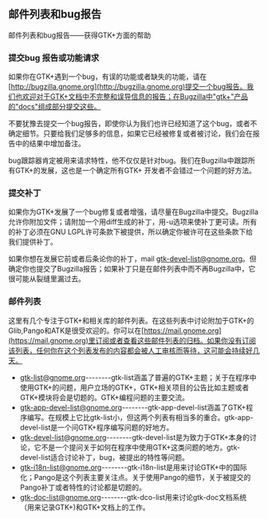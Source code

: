 ## 邮件列表和bug报告
邮件列表和bug报告——获得GTK+方面的帮助

### 提交bug 报告或功能请求
如果你在GTK+遇到一个bug，有误的功能或者缺失的功能，请在[http://bugzilla.gnome.org](http://bugzilla.gnome.org)提交一个bug报告。我们也欢迎对于GTK+文档中不完整和误导信息的报告；在Bugzilla中"gtk+"产品的"docs"组成部分提交这些。

不要犹豫去提交一个bug报告，即使你认为我们也许已经知道了这个bug，或者不确定细节。只要给我们足够多的信息，如果它已经被修复或者被讨论，我们会在报告中的结果中增加备注。

bug跟踪器肯定被用来请求特性，他不仅仅是针对bug。我们在Bugzilla中跟踪所有GTK+的发展，这也是一个确定所有GTK+ 开发者不会错过一个问题的好方法。
### 提交补丁
如果你为GTK+发展了一个bug修复或者增强，请尽量在Bugzilla中提交。Bugzilla允许你附加文件；请附加一个用diff生成的补丁，用-u选项来使补丁更可读。所有的补丁必须在GNU LGPL许可条款下被提供，所以确定你被许可在这些条款下给我们提供补丁。

如果你想在发展它前或者后条论你的补丁，mail [gtk-devel-list@gnome.org](mailto:gtk-devel-list@gnome.org)。但确定你也提交了Bugzilla报告；如果补丁只是在邮件列表中而不再Bugzilla中，它很可能从裂缝里漏过去。
### 邮件列表
这里有几个专注于GTK+和相关库的邮件列表。在这些列表中讨论附加于GTK+的Glib,Pango和ATK是很受欢迎的。你可以在[https://mail.gnome.org](https://mail.gnome.org)里订阅或者查看这些邮件列表的归档。如果你没有订阅该列表，任何你在这个列表发布的内容都会被人工审核而等待，这可能会持续好几天。
* [gtk-list@gnome.org](mailto:gtk-list@gnome.org)--------gtk-list涵盖了普遍的GTK+主题；关于在程序中使用GTK+的问题，用户立场的GTK+，GTK+相关项目的公告比如主题或者GTK+模块将会是切题的。GTK+编程问题的主要交流。
* [gtk-app-devel-list@gnome.org](mailto:gtk-app-devel-list@gnome.org)--------gtk-app-devel-list涵盖了GTK+程序编写。在规模上它比gtk-list小，但这两个列表有相当多的重合。gtk-app-devel-list是一个问GTK+程序编写问题的好地方。
* [gtk-devel-list@gnome.org](mailto:gtk-devel-list@gnome.org)--------gtk-devel-list是为致力于GTK+本身的讨论，它不是一个提问关于如何在程序中使用GTK+这类问题的地方。gtk-devel-list适合讨论补丁，bug，被提出的特性等问题。
* [gtk-i18n-list@gnome.org](mailto:gtk-i18n-list@gnome.org)--------gtk-i18n-list是用来讨论GTK+中的国际化；Pango是这个列表主要关注点。关于使用Pango的细节，关于被提交的Pango补丁或者特性的讨论都是切题的。
* [gtk-doc-list@gnome.org](mailto:gtk-dco-list@gnome.org)--------gtk-dco-list用来讨论gtk-doc文档系统（用来记录GTK+)和GTK+文档上的工作。
